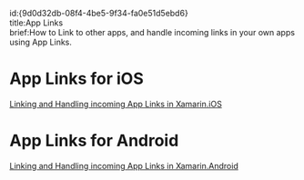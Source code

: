 id:{9d0d32db-08f4-4be5-9f34-fa0e51d5ebd6}  
title:App Links  
brief:How to Link to other apps, and handle incoming links in your own apps using App Links.  

# App Links for iOS

 [Linking and Handling incoming App Links in Xamarin.iOS](app-links-ios)

# App Links for Android

 [Linking and Handling incoming App Links in Xamarin.Android](app-links-android)
